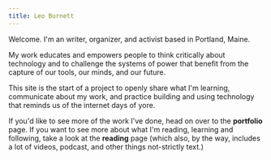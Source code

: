 ```yaml
---
title: Leo Burnett
---
```


Welcome. I'm an writer, organizer, and activist based in Portland, Maine. 

My work educates and empowers people to think critically about technology and to challenge the systems of power that benefit from the capture of our tools, our minds, and our future.

This site is the start of a project to openly share what I'm learning, communicate about my work, and practice building and using technology that reminds us of the internet days of yore.

If you'd like to see more of the work I've done, head on over to the **portfolio** page. If you want to see more about what I'm reading, learning and following, take a look at the **reading** page (which also, by the way, includes a lot of videos, podcast, and other things not-strictly text.)






